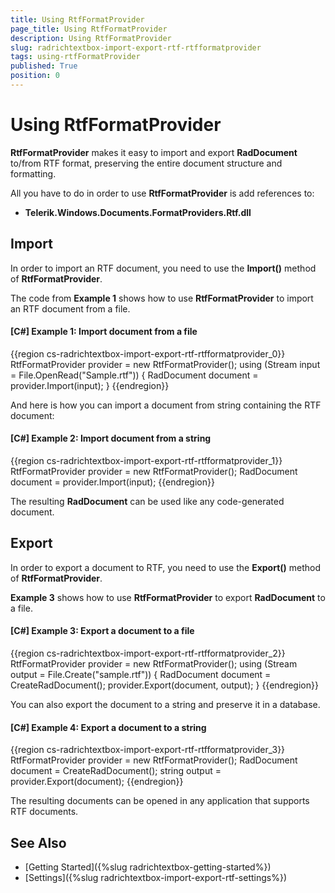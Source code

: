 ```yaml
---
title: Using RtfFormatProvider
page_title: Using RtfFormatProvider
description: Using RtfFormatProvider
slug: radrichtextbox-import-export-rtf-rtfformatprovider
tags: using-rtfFormatProvider
published: True
position: 0
---
```


# Using RtfFormatProvider



__RtfFormatProvider__ makes it easy to import and export __RadDocument__ to/from RTF format, preserving the entire document structure and formatting.
      

All you have to do in order to use __RtfFormatProvider__ is add references to:
      
* __Telerik.Windows.Documents.FormatProviders.Rtf.dll__
  
## Import

In order to import an RTF document, you need to use the __Import()__ method of __RtfFormatProvider__.
    
The code from __Example 1__ shows how to use __RtfFormatProvider__ to import an RTF document from a file.
     
#### __[C#] Example 1: Import document from a file__

{{region cs-radrichtextbox-import-export-rtf-rtfformatprovider_0}}
    RtfFormatProvider provider = new RtfFormatProvider();
    using (Stream input = File.OpenRead("Sample.rtf"))
    {
        RadDocument document = provider.Import(input);
    }
{{endregion}}

And here is how you can import a document from string containing the RTF document:

#### __[C#] Example 2: Import document from a string__

{{region cs-radrichtextbox-import-export-rtf-rtfformatprovider_1}}
    RtfFormatProvider provider = new RtfFormatProvider();
    RadDocument document = provider.Import(input);
{{endregion}}

The resulting __RadDocument__ can be used like any code-generated document.
 
## Export

In order to export a document to RTF, you need to use the __Export()__ method of __RtfFormatProvider__.
        
__Example 3__ shows how to use __RtfFormatProvider__ to export __RadDocument__ to a file.

#### __[C#] Example 3: Export a document to a file__

{{region cs-radrichtextbox-import-export-rtf-rtfformatprovider_2}}
    RtfFormatProvider provider = new RtfFormatProvider();
    using (Stream output = File.Create("sample.rtf"))
    {
        RadDocument document = CreateRadDocument();
        provider.Export(document, output);
    }
{{endregion}}

You can also export the document to a string and preserve it in a database.

#### __[C#] Example 4: Export a document to a string__

{{region cs-radrichtextbox-import-export-rtf-rtfformatprovider_3}}
    RtfFormatProvider provider = new RtfFormatProvider();
    RadDocument document = CreateRadDocument();
    string output = provider.Export(document);
{{endregion}}

The resulting documents can be opened in any application that supports RTF documents.

## See Also

 * [Getting Started]({%slug radrichtextbox-getting-started%})
 * [Settings]({%slug radrichtextbox-import-export-rtf-settings%})
